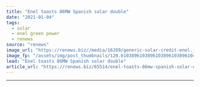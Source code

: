 ```yaml
---
title: "Enel toasts 86MW Spanish solar double"
date: "2021-01-04"
tags: 
  - solar
  - enel green power
  - renews
source: "renews"
image_url: "https://renews.biz//media/16289/generic-solar-credit-enel.jpg?mode=crop&width=770&heightratio=0.6103896103896103896103896104&slimmage=true"
image_fp: "/assets/img/post_thumbnails/120.6103896103896103896103896104&slimmage=true"
lead: "Enel toasts 86MW Spanish solar double"
article_url: "https://renews.biz/65514/enel-toasts-86mw-spanish-solar-double/"
---
```


---
